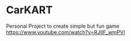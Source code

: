 # CarKART
Personal Project to create simple but fun game
https://www.youtube.com/watch?v=RJIIF_wmPVI